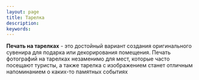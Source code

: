 ```yaml
---
layout: page
title: Тарелка
description:
keywords:
---
```



**Печать на тарелках** - это достойный вариант создания оригинального сувенира для подарка или декорирования помещения. Печать фотографий на тарелках незаменимо для мест, которые часто посещают туристы, а также тарелка с изображением станет отличным напоминанием о каких-то памятных событиях